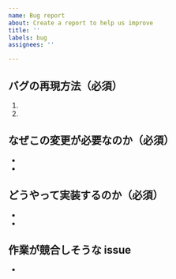 ```yaml
---
name: Bug report
about: Create a report to help us improve
title: ''
labels: bug
assignees: ''

---
```


## バグの再現方法（必須）

1.
1.

## なぜこの変更が必要なのか（必須）

-
-

## どうやって実装するのか（必須）

-
-

## 作業が競合しそうな issue

-
